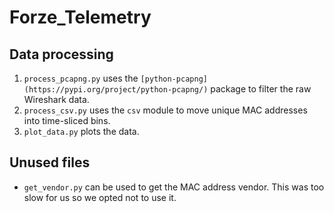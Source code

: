# Forze_Telemetry

## Data processing

1. `process_pcapng.py` uses the `[python-pcapng](https://pypi.org/project/python-pcapng/)` package to filter the raw Wireshark data.
2. `process_csv.py` uses the `csv` module to move unique MAC addresses into time-sliced bins.
3. `plot_data.py` plots the data.

## Unused files

- `get_vendor.py` can be used to get the MAC address vendor. This was too slow for us so we opted not to use it.
